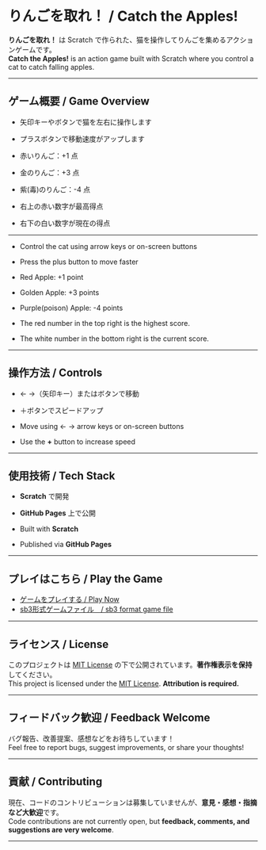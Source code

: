 # りんごを取れ！ / Catch the Apples!

**りんごを取れ！** は Scratch で作られた、猫を操作してりんごを集めるアクションゲームです。  
**Catch the Apples!** is an action game built with Scratch where you control a cat to catch falling apples.

---

## ゲーム概要 / Game Overview

- 矢印キーやボタンで猫を左右に操作します  
- プラスボタンで移動速度がアップします  
- 赤いりんご：+1 点  
- 金のりんご：+3 点  
- 紫(毒)のりんご：-4 点

- 右上の赤い数字が最高得点
- 右下の白い数字が現在の得点

---

- Control the cat using arrow keys or on-screen buttons  
- Press the plus button to move faster  
- Red Apple: +1 point  
- Golden Apple: +3 points  
- Purple(poison) Apple: -4 points

- The red number in the top right is the highest score.
- The white number in the bottom right is the current score.

---

## 操作方法 / Controls

- ← →（矢印キー）またはボタンで移動  
- ＋ボタンでスピードアップ  

- Move using ← → arrow keys or on-screen buttons  
- Use the **+** button to increase speed  

---

## 使用技術 / Tech Stack

- **Scratch** で開発  
- **GitHub Pages** 上で公開  

- Built with **Scratch**  
- Published via **GitHub Pages**  

---

## プレイはこちら / Play the Game

- [ゲームをプレイする / Play Now](https://kaziki-jp.github.io/Game-apple/about.html)
- [sb3形式ゲームファイル　/ sb3 format game file](Scratch-gamefile.sb3)
 
---

## ライセンス / License

このプロジェクトは [MIT License](LICENSE) の下で公開されています。**著作権表示を保持**してください。  
This project is licensed under the [MIT License](LICENSE). **Attribution is required.**

---

## フィードバック歓迎 / Feedback Welcome

バグ報告、改善提案、感想などをお待ちしています！  
Feel free to report bugs, suggest improvements, or share your thoughts!

---

## 貢献 / Contributing

現在、コードのコントリビューションは募集していませんが、**意見・感想・指摘など大歓迎**です。  
Code contributions are not currently open, but **feedback, comments, and suggestions are very welcome**.

---
